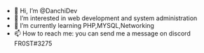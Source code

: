 - 👋 Hi, I’m @DanchiDev
- 👀 I’m interested in web development and system administration
- 🌱 I’m currently learning PHP,MYSQL,Networking 
- 📫 How to reach me: you can send me a message on discord FR0ST#3275

<!---
DanchiDev/DanchiDev is a ✨ special ✨ repository because its `README.md` (this file) appears on your GitHub profile.
You can click the Preview link to take a look at your changes.
--->
